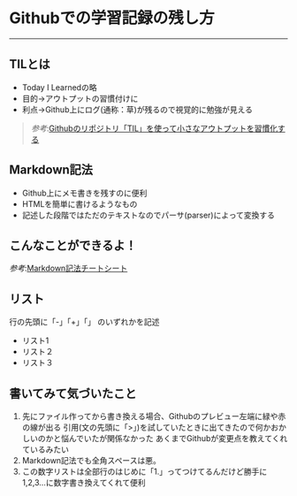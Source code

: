 # Githubでの学習記録の残し方
___
## TILとは

- Today I Learnedの略
- 目的→アウトプットの習慣付けに
- 利点→Github上にログ(通称：草)が残るので視覚的に勉強が見える

>*参考*:[Githubのリポジトリ「TIL」を使って小さなアウトプットを習慣化する](https://qiita.com/nemui_/items/239335b4ed0c3c797add)
  
## Markdown記法

- Github上にメモ書きを残すのに便利
- HTMLを簡単に書けるようなもの
- 記述した段階ではただのテキストなのでパーサ(parser)によって変換する

## こんなことができるよ！
 *参考*:[Markdown記法チートシート](https://gist.github.com/mignonstyle/083c9e1651d7734f84c99b8cf49d57fa#file-markdown-cheatsheet-md)
  
  

## リスト
行の先頭に「-」「+」「」 のいずれかを記述

- リスト1
- リスト２
- リスト３

## 書いてみて気づいたこと

1. 先にファイル作ってから書き換える場合、Githubのプレビュー左端に緑や赤の線が出る  引用(文の先頭に「>」)を試していたときに出てきたので何かおかしいのかと悩んでいたが関係なかった  あくまでGithubが変更点を教えてくれているみたい  
1. Markdown記法でも全角スペースは悪。
1. この数字リストは全部行のはじめに「1.」ってつけてるんだけど勝手に1,2,3…に数字書き換えてくれて便利






